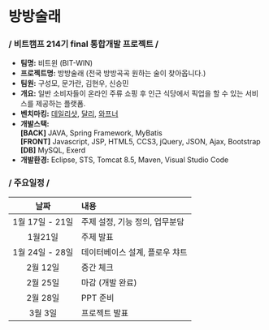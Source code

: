 # 방방술래

### / 비트캠프 214기 final 통합개발 프로젝트 /
- **팀명:** 비트윈 (BIT-WIN)
- **프로젝트명:** 방방술래 (전국 방방곡곡 원하는 술이 찾아옵니다.)
- **팀원:** 구성모, 문가란, 김현우, 신승민
- **개요:** 일반 소비자들이 온라인 주류 쇼핑 후 인근 식당에서 픽업을 할 수 있는 서비스를 제공하는 플랫폼.
- **벤치마킹:** [데일리샷](https://www.dailyshot.co/), [달리](https://www.daligo.co.kr/), [와프너](https://www.wapener.com/)
- **개발스택:**<br />**\[BACK\]** JAVA, Spring Framework, MyBatis<br />**\[FRONT\]** Javascript, JSP, HTML5, CCS3, jQuery, JSON, Ajax, Bootstrap<br />**\[DB\]** MySQL, Exerd
- **개발환경:** Eclipse, STS, Tomcat 8.5, Maven, Visual Studio Code

### / 주요일정 /
|날짜|내용|
|:---:|:---|
|1월 17일 - 21일|주제 설정, 기능 정의, 업무분담|
|1월21일|주제 발표|
|1월 24일 - 28일|데이터베이스 설계, 플로우 챠트|
|2월 12일|중간 체크|
|2월 25일|마감 (개발 완료)|
|2월 28일|PPT 준비|
|3월 3일|프로젝트 발표|